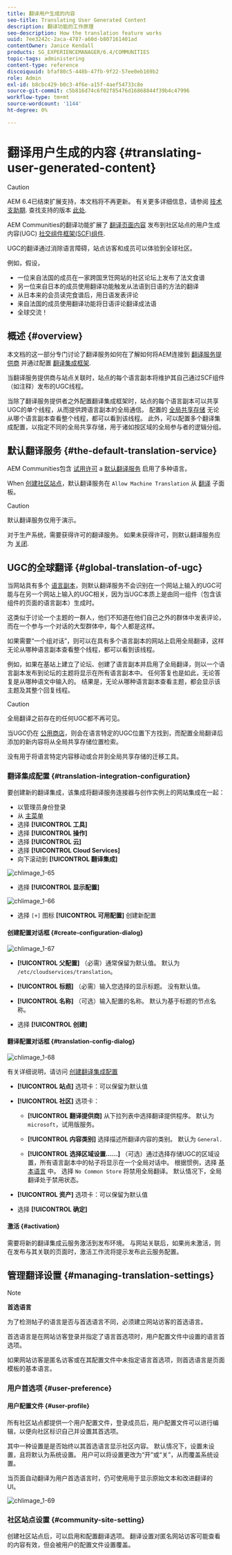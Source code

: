 ```yaml
---
title: 翻译用户生成的内容
seo-title: Translating User Generated Content
description: 翻译功能的工作原理
seo-description: How the translation feature works
uuid: 7ee3242c-2aca-4787-a60d-b807161401ad
contentOwner: Janice Kendall
products: SG_EXPERIENCEMANAGER/6.4/COMMUNITIES
topic-tags: administering
content-type: reference
discoiquuid: bfaf80c5-448b-47fb-9f22-57ee0eb169b2
role: Admin
exl-id: b8cbc429-b0c3-4f6e-a15f-4aef54733c8e
source-git-commit: c5b816d74c6f02f85476d16868844f39b4c47996
workflow-type: tm+mt
source-wordcount: '1144'
ht-degree: 0%

---
```


# 翻译用户生成的内容 {#translating-user-generated-content}

>[!CAUTION]
>
>AEM 6.4已结束扩展支持，本文档将不再更新。 有关更多详细信息，请参阅 [技术支助期](https://helpx.adobe.com/cn/support/programs/eol-matrix.html). 查找支持的版本 [此处](https://experienceleague.adobe.com/docs/).

AEM Communities的翻译功能扩展了 [翻译页面内容](../../help/sites-administering/translation.md) 发布到社区站点的用户生成内容(UGC) [社交组件框架(SCF)组件](scf.md).

UGC的翻译通过消除语言障碍，站点访客和成员可以体验到全球社区。

例如，假设，

* 一位来自法国的成员在一家跨国烹饪网站的社区论坛上发布了法文食谱
* 另一位来自日本的成员使用翻译功能触发从法语到日语的方法的翻译
* 从日本来的会员读完食谱后，用日语发表评论
* 来自法国的成员使用翻译功能将日语评论翻译成法语
* 全球交流！

## 概述 {#overview}

本文档的这一部分专门讨论了翻译服务如何在了解如何将AEM连接到 [翻译服务提供商](../../help/sites-administering/translation.md#connectingtoatranslationserviceprovider) 并通过配置 [翻译集成框架](../../help/sites-administering/tc-tic.md).

当翻译服务提供商与站点关联时，站点的每个语言副本将维护其自己通过SCF组件（如注释）发布的UGC线程。

当除了翻译服务提供者之外配置翻译集成框架时，站点的每个语言副本可以共享UGC的单个线程，从而提供跨语言副本的全局通信。 配置的 [全局共享存储](#global-translation-of-ugc) 无论从哪个语言副本查看整个线程，都可以看到该线程。 此外，可以配置多个翻译集成配置，以指定不同的全局共享存储，用于诸如按区域的全局参与者的逻辑分组。

## 默认翻译服务 {#the-default-translation-service}

AEM Communities包含 [试用许可](../../help/sites-administering/tc-msconf.md#microsoft-translator-trial-license) a [默认翻译服务](../../help/sites-administering/tc-msconf.md) 启用了多种语言。

When [创建社区站点](sites-console.md)，默认翻译服务在 `Allow Machine Translation` 从 [翻译](sites-console.md#translation) 子面板。

>[!CAUTION]
>
>默认翻译服务仅用于演示。
>
>对于生产系统，需要获得许可的翻译服务。 如果未获得许可，则默认翻译服务应为 [关闭](../../help/sites-administering/tc-msconf.md#microsoft-translator-trial-license-geometrixx-outdoors).

## UGC的全球翻译 {#global-translation-of-ugc}

当网站具有多个 [语言副本](../../help/sites-administering/tc-prep.md)，则默认翻译服务不会识别在一个网站上输入的UGC可能与在另一个网站上输入的UGC相关，因为当UGC本质上是由同一组件（包含该组件的页面的语言副本）生成时。

这类似于讨论一个主题的一群人，他们不知道在他们自己之外的群体中发表评论，而在一个参与一个对话的大型群体中，每个人都是这样。

如果需要“一个组对话”，则可以在具有多个语言副本的网站上启用全局翻译，这样无论从哪种语言副本查看整个线程，都可以看到该线程。

例如，如果在基站上建立了论坛、创建了语言副本并启用了全局翻译，则以一个语言副本发布到论坛的主题将显示在所有语言副本中。 任何答复也是如此，无论答复是从哪种语文中输入的。 结果是，无论从哪种语言副本查看主题，都会显示该主题及其整个回复线程。

>[!CAUTION]
>
>全局翻译之前存在的任何UGC都不再可见。
>
>当UGC仍在 [公用商店](working-with-srp.md)，则会在语言特定的UGC位置下方找到，而配置全局翻译后添加的新内容将从全局共享存储位置检索。
>
>没有用于将语言特定内容移动或合并到全局共享存储的迁移工具。

### 翻译集成配置 {#translation-integration-configuration}

要创建新的翻译集成，该集成将翻译服务连接器与创作实例上的网站集成在一起：

* 以管理员身份登录
* 从 [主菜单](http://localhost:4502/)
* 选择 **[!UICONTROL 工具]**
* 选择 **[!UICONTROL 操作]**
* 选择 **[!UICONTROL 云]**
* 选择 **[!UICONTROL Cloud Services]**
* 向下滚动到 **[!UICONTROL 翻译集成]**

![chlimage_1-65](assets/chlimage_1-65.png)

* 选择 **[!UICONTROL 显示配置]**

![chlimage_1-66](assets/chlimage_1-66.png)

* 选择 `[+]` 图标 **[!UICONTROL 可用配置]** 创建新配置

#### 创建配置对话框 {#create-configuration-dialog}

![chlimage_1-67](assets/chlimage_1-67.png)

* **[!UICONTROL 父配置]**
（必需）通常保留为默认值。 默认为 
`/etc/cloudservices/translation`。

* **[!UICONTROL 标题]**
（必需）输入您选择的显示标题。 没有默认值。

* **[!UICONTROL 名称]**
（可选）输入配置的名称。 默认为基于标题的节点名称。

* 选择 **[!UICONTROL 创建]**

#### 翻译配置对话框 {#translation-config-dialog}

![chlimage_1-68](assets/chlimage_1-68.png)

有关详细说明，请访问 [创建翻译集成配置](../../help/sites-administering/tc-tic.md#creating-a-translation-integration-configuration)

* **[!UICONTROL 站点]** 选项卡：可以保留为默认值
* **[!UICONTROL 社区]** 选项卡：
   * **[!UICONTROL 翻译提供商]**
从下拉列表中选择翻译提供程序。 默认为 
`microsoft`，试用版服务。

   * **[!UICONTROL 内容类别]**
选择描述所翻译内容的类别。 默认为 
`General.`

   * **[!UICONTROL 选择区域设置……]**
（可选）通过选择存储UGC的区域设置，所有语言副本中的帖子将显示在一个全局对话中。 根据惯例，选择 [基本语言](sites-console.md#translation) 中。 选择 `No Common Store` 将禁用全局翻译。 默认情况下，全局翻译处于禁用状态。

* **[!UICONTROL 资产]** 选项卡：可以保留为默认值
* 选择 **[!UICONTROL 确定]**

#### 激活 {#activation}

需要将新的翻译集成云服务激活到发布环境。 与网站关联后，如果尚未激活，则在发布与其关联的页面时，激活工作流将提示发布此云服务配置。

## 管理翻译设置 {#managing-translation-settings}

>[!NOTE]
>
>**首选语言**
>
>为了检测帖子的语言是否与首选语言不同，必须建立网站访客的首选语言。
>
>首选语言是在网站访客登录并指定了语言首选项时，用户配置文件中设置的语言首选项。
>
>如果网站访客是匿名访客或在其配置文件中未指定语言首选项，则首选语言是页面模板的基本语言。

### 用户首选项 {#user-preference}

#### 用户配置文件 {#user-profile}

所有社区站点都提供一个用户配置文件，登录成员后，用户配置文件可以进行编辑，以便向社区标识自己并设置其首选项。

其中一种设置是是否始终以其首选语言显示社区内容。 默认情况下，设置未设置，且将默认为系统设置。 用户可以将设置更改为“开”或“关”，从而覆盖系统设置。

当页面自动翻译为用户首选语言时，仍可使用用于显示原始文本和改进翻译的UI。

![chlimage_1-69](assets/chlimage_1-69.png)

### 社区站点设置 {#community-site-setting}

创建社区站点后，可以启用和配置翻译选项。 翻译设置对匿名网站访客可能查看的内容有效，但会被用户的配置文件设置覆盖。
